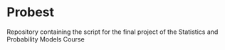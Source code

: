 # Probest
Repository containing the script for the final project of the Statistics and Probability Models Course
